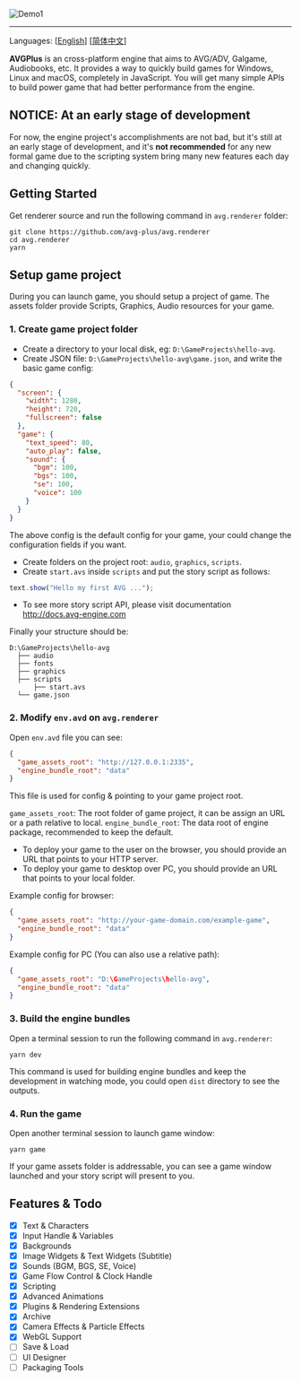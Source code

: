 ![Demo1](https://user-images.githubusercontent.com/1910783/39823101-d7e1fd22-53de-11e8-9bb2-b4db1ad04292.png)

---

Languages: [[English](./README.md)] [[简体中文](./docs/README.zh-cn.md)]

**AVGPlus** is an cross-platform engine that aims to AVG/ADV, Galgame, Audiobooks, etc. It provides a way to quickly build games for Windows, Linux and macOS, completely in JavaScript. You will get many simple APIs to build power game that had better performance from the engine.

## NOTICE: At an early stage of development

For now, the engine project's accomplishments are not bad, but it's still at an early stage of development, and it's **not recommended** for any new formal game due to the scripting system bring many new features each day and changing quickly.

## Getting Started

Get renderer source and run the following command in `avg.renderer` folder:

```shell
git clone https://github.com/avg-plus/avg.renderer
cd avg.renderer
yarn
```

## Setup game project
During you can launch game, you should setup a project of game. The assets folder provide Scripts, Graphics, Audio resources for your game.

### 1. Create game project folder
- Create a directory to your local disk, eg: `D:\GameProjects\hello-avg`.
- Create JSON file: `D:\GameProjects\hello-avg\game.json`, and write the basic game config:
```json
{
  "screen": {
    "width": 1280,
    "height": 720,
    "fullscreen": false
  },
  "game": {
    "text_speed": 80,
    "auto_play": false,
    "sound": { 
      "bgm": 100,
      "bgs": 100, 
      "se": 100,
      "voice": 100
    }
  }
}
```
The above config is the default config for your game, your could change the configuration fields if you want.

- Create folders on the project root: `audio`, `graphics`, `scripts`. 
- Create `start.avs` inside `scripts` and put the story script as follows:

```javascript
text.show("Hello my first AVG ...");
```

* To see more story script API, please visit documentation http://docs.avg-engine.com

Finally your structure should be:
```
D:\GameProjects\hello-avg
  ├── audio
  ├── fonts
  ├── graphics
  ├── scripts
      ├── start.avs
  └── game.json
```

### 2. Modify `env.avd` on `avg.renderer`
Open `env.avd` file you can see:
```json
{
  "game_assets_root": "http://127.0.0.1:2335",
  "engine_bundle_root": "data"
}
```

This file is used for config & pointing to your game project root.

`game_assets_root`: The root folder of game project, it can be assign an URL or a path relative to local. 
`engine_bundle_root`: The data root of engine package, recommended to keep the default.

* To deploy your game to the user on the browser, you should provide an URL that points to your HTTP server.
* To deploy your game to desktop over PC, you should provide an URL that points to your local folder.

Example config for browser:
```json
{
  "game_assets_root": "http://your-game-domain.com/example-game",
  "engine_bundle_root": "data"
}
```

Example config for PC (You can also use a relative path):
```json
{
  "game_assets_root": "D:\GameProjects\hello-avg",
  "engine_bundle_root": "data"
}
```

### 3. Build the engine bundles
Open a terminal session to run the following command in `avg.renderer`:

```shell
yarn dev
```

This command is used for building engine bundles and keep the development in watching mode, you could open `dist` directory to see the outputs.

### 4. Run the game
Open another terminal session to launch game window:

```shell
yarn game
```

If your game assets folder is addressable, you can see a game window launched and your story script will present to you.


## Features & Todo

- [x] Text & Characters
- [x] Input Handle & Variables
- [x] Backgrounds
- [x] Image Widgets & Text Widgets (Subtitle)
- [x] Sounds (BGM, BGS, SE, Voice)
- [x] Game Flow Control & Clock Handle
- [x] Scripting
- [x] Advanced Animations
- [x] Plugins & Rendering Extensions
- [x] Archive
- [x] Camera Effects & Particle Effects
- [x] WebGL Support
- [ ] Save & Load
- [ ] UI Designer
- [ ] Packaging Tools
